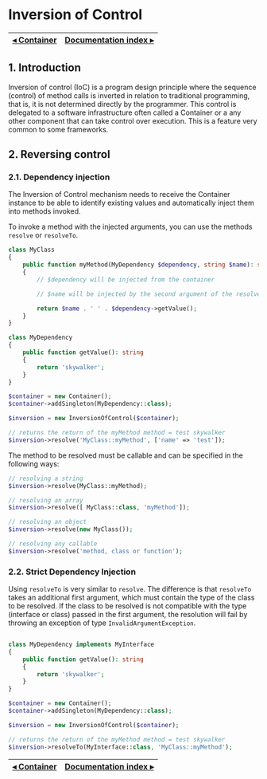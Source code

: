 # Inversion of Control

[◂ Container](01-container.md) | [Documentation index ▸](index.md)
-- | --

## 1. Introduction

Inversion of control (IoC) is a program design principle where the sequence
(control) of method calls is inverted in relation to traditional programming,
that is, it is not determined directly by the programmer. This control is
delegated to a software infrastructure often called a Container or a
any other component that can take control over execution. This is a
feature very common to some frameworks. 

## 2. Reversing control

### 2.1. Dependency injection

The Inversion of Control mechanism needs to receive the Container instance
to be able to identify existing values ​​and automatically inject them into
methods invoked.

To invoke a method with the injected arguments, you can use the methods
`resolve` or `resolveTo`.

```php
class MyClass
{
    public function myMethod(MyDependency $dependency, string $name): string
    {
        // $dependency will be injected from the container

        // $name will be injected by the second argument of the resolve method

        return $name . ' ' . $dependency->getValue();
    }
}

class MyDependency
{
    public function getValue(): string
    {
        return 'skywalker';
    }
}

$container = new Container();
$container->addSingleton(MyDependency::class);

$inversion = new InversionOfControl($container);

// returns the return of the myMethod method = test skywalker
$inversion->resolve('MyClass::myMethod', ['name' => 'test']);
```

The method to be resolved must be callable and can be specified in the following ways:

```php
// resolving a string
$inversion->resolve(MyClass::myMethod);

// resolving an array
$inversion->resolve([ MyClass::class, 'myMethod']);

// resolving an object
$inversion->resolve(new MyClass());

// resolving any callable
$inversion->resolve('method, class or function');
```

### 2.2. Strict Dependency Injection

Using `resolveTo` is very similar to `resolve`. The difference is that `resolveTo`
takes an additional first argument, which must contain the type of the class to be
resolved. If the class to be resolved is not compatible with the type (interface or class)
passed in the first argument, the resolution will fail by throwing an exception of type
`InvalidArgumentException`.

```php

class MyDependency implements MyInterface
{
    public function getValue(): string
    {
        return 'skywalker';
    }
}

$container = new Container();
$container->addSingleton(MyDependency::class);

$inversion = new InversionOfControl($container);

// returns the return of the myMethod method = test skywalker
$inversion->resolveTo(MyInterface::class, 'MyClass::myMethod');
```

[◂ Container](01-container.md) | [Documentation index ▸](index.md)
-- | --
